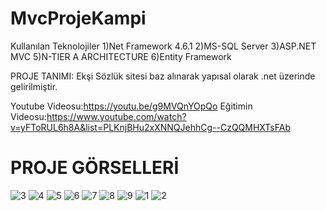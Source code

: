 # MvcProjeKampi

Kullanılan Teknolojiler
1)Net Framework 4.6.1
2)MS-SQL Server
3)ASP.NET MVC
5)N-TIER A ARCHITECTURE
6)Entity Framework

PROJE TANIMI:
Ekşi Sözlük sitesi baz alınarak yapısal olarak .net üzerinde gelirilmiştir.

Youtube Videosu:https://youtu.be/g9MVQnYOpQo
Eğitimin Videosu:https://www.youtube.com/watch?v=yFToRUL6h8A&list=PLKnjBHu2xXNNQJehhCg--CzQQMHXTsFAb

# PROJE GÖRSELLERİ



![3](https://user-images.githubusercontent.com/61631884/199526153-0f13d8a9-9769-43bc-b3b6-a42fd1713256.png)
![4](https://user-images.githubusercontent.com/61631884/199526160-b61904e6-2251-4566-9652-4ab315eb318c.png)
![5](https://user-images.githubusercontent.com/61631884/199526165-34cc2b8d-85a7-482f-b660-972745cedc1d.png)
![6](https://user-images.githubusercontent.com/61631884/199526169-4b02baa0-93db-49ca-bde9-dd5c1253d86e.png)
![7](https://user-images.githubusercontent.com/61631884/199526177-cd6f3e70-8dba-43e9-874a-f82307216a59.png)
![8](https://user-images.githubusercontent.com/61631884/199526181-f7789b56-c41f-4ec5-b3b3-796d686d8140.png)
![9](https://user-images.githubusercontent.com/61631884/199526190-f767720e-7a19-4186-ab67-5759b826e709.png)
![1](https://user-images.githubusercontent.com/61631884/199526194-9c22ace1-4f7f-49bc-be20-64791320e913.png)
![2](https://user-images.githubusercontent.com/61631884/199526198-25099b0b-8927-4637-b9e8-bcfa1297d118.png)
